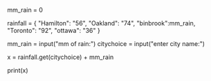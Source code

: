 mm_rain = 0

rainfall = {
  "Hamilton": "56",
  "Oakland": "74",
  "binbrook":mm_rain,
  "Toronto": "92",
  "ottawa": "36"
}

mm_rain = input("mm of rain:")
citychoice = input("enter city name:")

x = rainfall.get(citychoice) + mm_rain

print(x)

